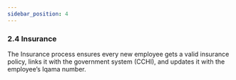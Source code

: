 ```yaml
---
sidebar_position: 4
---
```

### 2.4 Insurance

The Insurance process ensures every new employee gets a valid insurance policy, links it with the government system (CCHI), and updates it with the employee’s Iqama number.